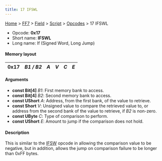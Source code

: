 ```yaml
---
title: 17 IFSWL
---
```


[Home](Main%20Page.md) > [FF7](FF7.md) > [Field](FF7/Field.md) > [Script](FF7/Field/Script.md) > [Opcodes](FF7/Field/Script/Opcodes.md) > 17 IFSWL

-   Opcode: **0x17**
-   Short name: **IFSWL**
-   Long name: If (Signed Word, Long Jump)

#### Memory layout

| 0x17 | *B1 / B2* | *A* | *V* | *C* | *E* |
|------|-----------|-----|-----|-----|-----|

#### Arguments

-   **const Bit\[4\]** *B1*: First memory bank to access.
-   **const Bit\[4\]** *B2*: Second memory bank to access.
-   **const UShort** *A*: Address, from the first bank, of the value to
    retrieve.
-   **const Short** *V*: Unsigned value to compare the retrieved value
    to, or address from the second bank of the value to retrieve, if
    *B2* is non-zero.
-   **const UByte** *C*: Type of comparison to perform.
-   **const UShort** *E*: Amount to jump if the comparison does not
    hold.

#### Description

This is similar to the [IFSW][] opcode in allowing the comparison value
to be negative, but in addition, allows the jump on comparison failure
to be longer than 0xFF bytes.

  [IFSW]: 16%20IFSW.md "wikilink"

